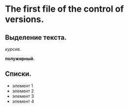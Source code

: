 # The first file of the control of versions.

## Выделение текста.

*курсив.*

**полужирный.**

## Списки.

* элемент 1
* элемент 2
* элемент 3
* элемент 4